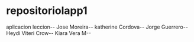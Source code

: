 # repositoriolapp1
aplicacion leccion--
Jose Moreira--
katherine Cordova--
Jorge Guerrero--
Heydi Viteri Crow--
Kiara Vera M--
